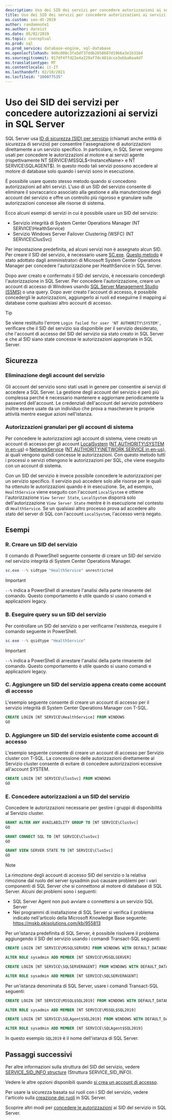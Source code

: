 ```yaml
---
description: Uso dei SID dei servizi per concedere autorizzazioni ai servizi in SQL Server
title: Uso dei SID dei servizi per concedere autorizzazioni ai servizi
ms.custom: seo-dt-2019
author: randomnote1
ms.author: dareist
ms.date: 05/02/2019
ms.topic: conceptual
ms.prod: sql
ms.prod_service: database-engine, sql-database
ms.openlocfilehash: 9d0c008c3fa5df37ddb2658607d1966a3e1b3164
ms.sourcegitcommit: 917df4ffd22e4a229af7dc481dcce3ebba0aa4d7
ms.translationtype: MT
ms.contentlocale: it-IT
ms.lasthandoff: 02/10/2021
ms.locfileid: "100077535"
---
```

# <a name="using-service-sids-to-grant-permissions-to-services-in-sql-server"></a>Uso dei SID dei servizi per concedere autorizzazioni ai servizi in SQL Server

SQL Server usa [ID di sicurezza (SID) per servizio](https://support.microsoft.com/help/2620201/sql-server-uses-a-service-sid-to-provide-service-isolation) (chiamati anche entità di sicurezza di servizio) per consentire l'assegnazione di autorizzazioni direttamente a un servizio specifico. In particolare, in SQL Server vengono usati per concedere le autorizzazioni al motore e ai servizi agente (rispettivamente NT SERVICE\MSSQL$<InstanceName> e NT SERVICE\SQLAGENT$<InstanceName>). In questo modo tali servizi possono accedere al motore di database solo quando i servizi sono in esecuzione.

È possibile usare questo stesso metodo quando si concedono autorizzazioni ad altri servizi. L'uso di un SID del servizio consente di eliminare il sovraccarico associato alla gestione e alla manutenzione degli account del servizio e offre un controllo più rigoroso e granulare sulle autorizzazioni concesse alle risorse di sistema.

Ecco alcuni esempi di servizi in cui è possibile usare un SID del servizio:

- Servizio integrità di System Center Operations Manager (NT SERVICE\HealthService)
- Servizio Windows Server Failover Clustering (WSFC) (NT SERVICE\ClusSvc)

Per impostazione predefinita, ad alcuni servizi non è assegnato alcun SID. Per creare il SID del servizio, è necessario usare [SC.exe](/windows/desktop/services/configuring-a-service-using-sc). [Questo metodo](https://kevinholman.com/2016/08/25/sql-mp-run-as-accounts-no-longer-required/) è stato adottato dagli amministratori di Microsoft System Center Operations Manager per concedere l'autorizzazione per HealthService in SQL Server.

Dopo aver creato e confermato il SID del servizio, è necessario concedergli l'autorizzazione in SQL Server. Per concedere l'autorizzazione, creare un account di accesso di Windows usando [SQL Server Management Studio (SSMS)](../../ssms/download-sql-server-management-studio-ssms.md) o una query. Dopo aver creato l'account di accesso, è possibile concedergli le autorizzazioni, aggiungerlo ai ruoli ed eseguirne il mapping ai database come qualsiasi altro account di accesso.

> [!TIP]
> Se viene restituito l'errore `Login failed for user 'NT AUTHORITY\SYSTEM'`, verificare che il SID del servizio sia disponibile per il servizio desiderato, che l'account di accesso del SID del servizio sia stato creato in SQL Server e che al SID siano state concesse le autorizzazioni appropriate in SQL Server.

## <a name="security"></a>Sicurezza

### <a name="eliminate-service-accounts"></a>Eliminazione degli account del servizio

Gli account del servizio sono stati usati in genere per consentire ai servizi di accedere a SQL Server. La gestione degli account del servizio è però più complessa perché è necessario mantenere e aggiornare periodicamente la password dell'account. Le credenziali dell'account del servizio potrebbero inoltre essere usate da un individuo che prova a mascherare le proprie attività mentre esegue azioni nell'istanza.

### <a name="granular-permissions-to-system-accounts"></a>Autorizzazioni granulari per gli account di sistema

Per concedere le autorizzazioni agli account di sistema, viene creato un account di accesso per gli account [LocalSystem](/windows/win32/services/localsystem-account) ([NT AUTHORITY\SYSTEM in en-us](../../database-engine/configure-windows/configure-windows-service-accounts-and-permissions.md#Localized_service_names)) o [NetworkService](/windows/desktop/Services/networkservice-account) ([NT AUTHORITY\NETWORK SERVICE in en-us](../../database-engine/configure-windows/configure-windows-service-accounts-and-permissions.md#Localized_service_names)), ai quali vengono quindi concesse le autorizzazioni. Con questo metodo tutti i processi o servizi ottengono le autorizzazioni per SQL, che viene eseguito con un account di sistema.

Con un SID del servizio è invece possibile concedere le autorizzazioni per un servizio specifico. Il servizio può accedere solo alle risorse per le quali ha ottenuto le autorizzazioni quando è in esecuzione. Se, ad esempio, `HealthService` viene eseguito con l'account `LocalSystem` e ottiene l'autorizzazione `View Server State`, `LocalSystem` disporrà solo dell'autorizzazione `View Server State` mentre è in esecuzione nel contesto di `HealthService`. Se un qualsiasi altro processo prova ad accedere allo stato del server di SQL con l'account `LocalSystem`, l'accesso verrà negato.

## <a name="examples"></a>Esempi

### <a name="a-create-a-service-sid"></a>R. Creare un SID del servizio

Il comando di PowerShell seguente consente di creare un SID del servizio nel servizio integrità di System Center Operations Manager.

```PowerShell
sc.exe --% sidtype "HealthService" unrestricted
```

> [!IMPORTANT]
> `--%` indica a PowerShell di arrestare l'analisi della parte rimanente del comando. Questo comportamento è utile quando si usano comandi e applicazioni legacy.

### <a name="b-query-a-service-sid"></a>B. Eseguire query su un SID del servizio

Per controllare un SID del servizio o per verificarne l'esistenza, eseguire il comando seguente in PowerShell.

```PowerShell
sc.exe --% qsidtype "HealthService"
```

> [!IMPORTANT]
> `--%` indica a PowerShell di arrestare l'analisi della parte rimanente del comando. Questo comportamento è utile quando si usano comandi e applicazioni legacy.

### <a name="c-add-a-newly-created-service-sid-as-a-login"></a>C. Aggiungere un SID del servizio appena creato come account di accesso

L'esempio seguente consente di creare un account di accesso per il servizio integrità di System Center Operations Manager con T-SQL.

```SQL
CREATE LOGIN [NT SERVICE\HealthService] FROM WINDOWS
GO
```

### <a name="d-add-an-existing-service-sid-as-a-login"></a>D. Aggiungere un SID del servizio esistente come account di accesso

L'esempio seguente consente di creare un account di accesso per Servizio cluster con T-SQL. La concessione delle autorizzazioni direttamente al Servizio cluster consente di evitare di concedere autorizzazioni eccessive all'account SYSTEM.

```SQL
CREATE LOGIN [NT SERVICE\ClusSvc] FROM WINDOWS
GO
```

### <a name="e-grant-permissions-to-a-service-sid"></a>E. Concedere autorizzazioni a un SID del servizio

Concedere le autorizzazioni necessarie per gestire i gruppi di disponibilità al Servizio cluster.

```SQL
GRANT ALTER ANY AVAILABILITY GROUP TO [NT SERVICE\ClusSvc]
GO

GRANT CONNECT SQL TO [NT SERVICE\ClusSvc]
GO

GRANT VIEW SERVER STATE TO [NT SERVICE\ClusSvc]
GO
```

  > [!NOTE]
  > La rimozione degli account di accesso SID del servizio o la relativa rimozione dal ruolo del server sysadmin può causare problemi per i vari componenti di SQL Server che si connettono al motore di database di SQL Server. Alcuni dei problemi sono i seguenti:
  > - SQL Server Agent non può avviare o connettersi a un servizio SQL Server
  > - Nei programmi di installazione di SQL Server si verifica il problema indicato nell'articolo della Microsoft Knowledge Base seguente: https://mskb.pkisolutions.com/kb/955813
  >
  > Per un'istanza predefinita di SQL Server, è possibile risolvere il problema aggiungendo il SID del servizio usando i comandi Transact-SQL seguenti:
  >
  > ```sql
  > CREATE LOGIN [NT SERVICE\MSSQLSERVER] FROM WINDOWS WITH DEFAULT_DATABASE=[master], DEFAULT_LANGUAGE=[us_english]
  > 
  > ALTER ROLE sysadmin ADD MEMBER [NT SERVICE\MSSQLSERVER]
  > 
  > CREATE LOGIN [NT SERVICE\SQLSERVERAGENT] FROM WINDOWS WITH DEFAULT_DATABASE=[master], DEFAULT_LANGUAGE=[us_english]
  > 
  > ALTER ROLE sysadmin ADD MEMBER [NT SERVICE\SQLSERVERAGENT]
  > ```
  > Per un'istanza denominata di SQL Server, usare i comandi Transact-SQL seguenti:
  > ```sql
  > CREATE LOGIN [NT SERVICE\MSSQL$SQL2019] FROM WINDOWS WITH DEFAULT_DATABASE=[master], DEFAULT_LANGUAGE=[us_english]
  > 
  > ALTER ROLE sysadmin ADD MEMBER [NT SERVICE\MSSQL$SQL2019]
  > 
  > CREATE LOGIN [NT SERVICE\SQLAgent$SQL2019] FROM WINDOWS WITH DEFAULT_DATABASE=[master], DEFAULT_LANGUAGE=[us_english]
  > 
  > ALTER ROLE sysadmin ADD MEMBER [NT SERVICE\SQLAgent$SQL2019]
  > 
  > ```
  > In questo esempio `SQL2019` è il nome dell'istanza di SQL Server.

## <a name="next-steps"></a>Passaggi successivi

Per altre informazioni sulla struttura del SID del servizio, vedere [SERVICE_SID_INFO structure](/windows/win32/api/winsvc/ns-winsvc-service_sid_info) (Struttura SERVICE_SID_INFO).

Vedere le altre opzioni disponibili quando [si crea un account di accesso](../../t-sql/statements/create-login-transact-sql.md).

Per usare la sicurezza basata sui ruoli con i SID del servizio, vedere l'articolo sulla [creazione dei ruoli](../../t-sql/statements/create-role-transact-sql.md) in SQL Server.

Scoprire altri modi per [concedere le autorizzazioni](../../t-sql/statements/grant-transact-sql.md) ai SID del servizio in SQL Server.
